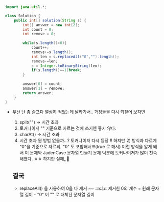 ```java
import java.util.*;

class Solution {
    public int[] solution(String s) {
        int[] answer = new int[2];
        int count = 0;
        int remove = 0;
        
        while(s.length()>0){
            count++;
            remove+=s.length();
            int len = s.replaceAll("0","").length();
            remove-=len;
            s = Integer.toBinaryString(len);
            if(s.length()==1)break;
        }
        
        answer[0] = count;
        answer[1] = remove;
        return answer;
    }
}
```

- 우선 난 좀 슬프다 열심히 적었는데 날라가서.. 과정들을 다시 되짚어 보자면

  1) split("") -> 시간 초과
  2) 토커나이저 "" 기준으로 자르는 것에 쓰기엔 좋지 않다.
  3) charAt() -> 시간 초과
  4) 시간 초과 뭔 방법 없을까...? 토커나이저 다시 등장 !! 하지만 2) 방식과 다르게 "0"을 기준으로 자르되, "0" 도 포함해서!!!(true 로 해서)
     이런 방식을 알게 돼서 이 문제와 JadenCase 문자열 만들기 문제 덕분에 토커나이저가 많이 친숙해졌다. ㅎㅎ
     하지만 실패,,🥲

  ## 결국
  * replaceAll() 을 사용하여 0을 다 제거 ~~ 그리고 제거한 0의 개수 = 원래 문자열 길이 - "0" 이 "" 로 대체된 문자열 길이 
  
